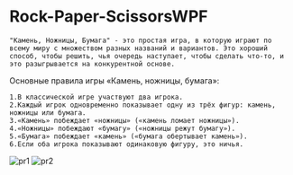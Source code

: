 # Rock-Paper-ScissorsWPF
    "Камень, Ножницы, Бумага" - это простая игра, в которую играют по всему миру с множеством разных названий и вариантов. Это хороший способ, чтобы решить, чья очередь наступает, чтобы сделать что-то, и это разыгрывается на конкурентной основе.

Основные правила игры «Камень, ножницы, бумага»:
```
1.В классической игре участвуют два игрока.
2.Каждый игрок одновременно показывает одну из трёх фигур: камень, ножницы или бумага.
3.«Камень» побеждает «ножницы» («камень ломает ножницы»).
4.«Ножницы» побеждают «бумагу» («ножницы режут бумагу»).
5.«Бумага» побеждает «камень» («бумага обертывает камень»).
6.Если оба игрока показывают одинаковую фигуру, это ничья.
```
![pr1](https://github.com/user-attachments/assets/dddd0ea1-89fb-4a8d-8885-3cd136b36476)
![pr2](https://github.com/user-attachments/assets/18d79ba8-6652-4091-a5ff-e27bbd13b66b)
